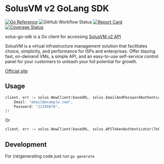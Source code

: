 SolusVM v2 GoLang SDK
===================

[![Go Reference](https://pkg.go.dev/badge/github.com/solusio/solus-go-sdk.svg)](https://pkg.go.dev/github.com/solusio/solus-go-sdk)
![GitHub Workflow Status](https://img.shields.io/github/workflow/status/solusio/solus-go-sdk/main?label=main&logo=github)
[![Report Card](https://goreportcard.com/badge/github.com/solusio/solus-go-sdk)](https://goreportcard.com/report/github.com/solusio/solus-go-sdk)
[![Coverage Status](https://coveralls.io/repos/github/solusio/solus-go-sdk/badge.svg?branch=master)](https://coveralls.io/github/solusio/solus-go-sdk?branch=master)

solus-go-sdk is a Go client for accessing [SolusVM v2 API](https://docs.solusvm.com/v2/api-reference/api.html)

SolusVM is a virtual infrastructure management solution that facilitates
choice, simplicity, and performance for ISPs and enterprises. Offer blazing
fast, on-demand VMs, a simple API, and an easy-to-use self-service control
panel for your customers to unleash your full potential for growth.

[Official site](https://solusvm.com/)

Usage
-----

```go
client, err := solus.NewClient(baseURL, solus.EmailAndPasswordAuthenticator{
    Email: "email@example.com",
    Password: "12345678",
})
```

Or

```go
client, err := solus.NewClient(baseURL, solus.APITokenAuthenticator{Token: "api token"})
```

Development
-----------

For (re)generating code just run `go generate`
